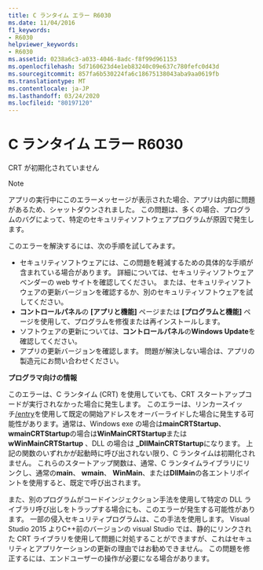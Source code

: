 ```yaml
---
title: C ランタイム エラー R6030
ms.date: 11/04/2016
f1_keywords:
- R6030
helpviewer_keywords:
- R6030
ms.assetid: 0238a6c3-a033-4046-8adc-f8f99d961153
ms.openlocfilehash: 5d7160623d4e1eb83240c09e637c780fefc0d43d
ms.sourcegitcommit: 857fa6b530224fa6c18675138043aba9aa0619fb
ms.translationtype: MT
ms.contentlocale: ja-JP
ms.lasthandoff: 03/24/2020
ms.locfileid: "80197120"
---
```

# <a name="c-runtime-error-r6030"></a>C ランタイム エラー R6030

CRT が初期化されていません

> [!NOTE]
> アプリの実行中にこのエラーメッセージが表示された場合、アプリは内部に問題があるため、シャットダウンされました。 この問題は、多くの場合、プログラムのバグによって、特定のセキュリティソフトウェアプログラムが原因で発生します。
>
> このエラーを解決するには、次の手順を試してみます。
>
> - セキュリティソフトウェアには、この問題を軽減するための具体的な手順が含まれている場合があります。 詳細については、セキュリティソフトウェアベンダーの web サイトを確認してください。 または、セキュリティソフトウェアの更新バージョンを確認するか、別のセキュリティソフトウェアを試してください。
> - **コントロールパネル**の **[アプリと機能]** ページまたは **[プログラムと機能]** ページを使用して、プログラムを修復または再インストールします。
> - ソフトウェアの更新については、**コントロールパネル**の**Windows Update**を確認してください。
> - アプリの更新バージョンを確認します。 問題が解決しない場合は、アプリの製造元にお問い合わせください。

**プログラマ向けの情報**

このエラーは、C ランタイム (CRT) を使用していても、CRT スタートアップコードが実行されなかった場合に発生します。 このエラーは、リンカースイッチ[/entry](../../build/reference/entry-entry-point-symbol.md)を使用して既定の開始アドレスをオーバーライドした場合に発生する可能性があります。通常は、Windows exe の場合は**mainCRTStartup**、 **wmainCRTStartup**の場合は**WinMainCRTStartup**または**wWinMainCRTStartup** 、DLL の場合は **_DllMainCRTStartup**になります。 上記の関数のいずれかが起動時に呼び出されない限り、C ランタイムは初期化されません。 これらのスタートアップ関数は、通常、C ランタイムライブラリにリンクし、通常の**main**、 **wmain**、 **WinMain**、または**DllMain**の各エントリポイントを使用すると、既定で呼び出されます。

また、別のプログラムがコードインジェクション手法を使用して特定の DLL ライブラリ呼び出しをトラップする場合にも、このエラーが発生する可能性があります。 一部の侵入セキュリティプログラムは、この手法を使用します。 Visual Studio 2015 よりC++前のバージョンの visual Studio では、静的にリンクされた CRT ライブラリを使用して問題に対処することができますが、これはセキュリティとアプリケーションの更新の理由ではお勧めできません。 この問題を修正するには、エンドユーザーの操作が必要になる場合があります。
